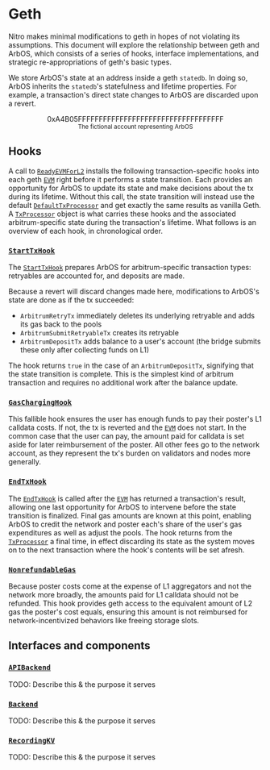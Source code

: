 # Geth

Nitro makes minimal modifications to geth in hopes of not violating its assumptions. This document will explore the relationship between geth and ArbOS, which consists of a series of hooks, interface implementations, and strategic re-appropriations of geth's basic types.

We store ArbOS's state at an address inside a geth `statedb`. In doing so, ArbOS inherits the `statedb`'s statefulness and lifetime properties. For example, a transaction's direct state changes to ArbOS are discarded upon a revert.

<p align=center>0xA4B05FFFFFFFFFFFFFFFFFFFFFFFFFFFFFFFFFFF<br>
<span style="font-size:smaller;">The fictional account representing ArbOS</span></p>

## Hooks

A call to [`ReadyEVMForL2`](https://github.com/OffchainLabs/nitro/blob/ac5994e4ecf8c33a54d41c8a288494fbbdd207eb/arbstate/geth-hook.go#L40) installs the following transaction-specific hooks into each geth [`EVM`](https://github.com/OffchainLabs/go-ethereum/blob/f796d1a6abc99ff0d4ff668e1213a7dfe2d27a0d/core/vm/evm.go#L101) right before it performs a state transition. Each provides an opportunity for ArbOS to update its state and make decisions about the tx during its lifetime. Without this call, the state transition will instead use the default [`DefaultTxProcessor`](https://github.com/OffchainLabs/go-ethereum/blob/f796d1a6abc99ff0d4ff668e1213a7dfe2d27a0d/core/vm/arbitrum_evm.go#L26) and get exactly the same results as vanilla Geth. A [`TxProcessor`](https://github.com/OffchainLabs/nitro/blob/ac5994e4ecf8c33a54d41c8a288494fbbdd207eb/arbos/tx_processor.go#L26) object is what carries these hooks and the associated arbitrum-specific state during the transaction's lifetime. What follows is an overview of each hook, in chronological order.

### [`StartTxHook`](https://github.com/OffchainLabs/nitro/blob/ac5994e4ecf8c33a54d41c8a288494fbbdd207eb/arbos/tx_processor.go#L63)
The [`StartTxHook`](https://github.com/OffchainLabs/nitro/blob/ac5994e4ecf8c33a54d41c8a288494fbbdd207eb/arbos/tx_processor.go#L63) prepares ArbOS for arbitrum-specific transaction types: retryables are accounted for, and deposits are made.

Because a revert will discard changes made here, modifications to ArbOS's state are done as if the tx succeeded:

* `ArbitrumRetryTx` immediately deletes its underlying retryable and adds its gas back to the pools
* `ArbitrumSubmitRetryableTx` creates its retryable
* `ArbitrumDepositTx` adds balance to a user's account (the bridge submits these only after collecting funds on L1)

The hook returns `true` in the case of an `ArbitrumDepositTx`, signifying that the state transition is complete. This is the simplest kind of arbitrum transaction and requires no additional work after the balance update.

### [`GasChargingHook`](https://github.com/OffchainLabs/nitro/blob/ac5994e4ecf8c33a54d41c8a288494fbbdd207eb/arbos/tx_processor.go#L100)

This fallible hook ensures the user has enough funds to pay their poster's L1 calldata costs. If not, the tx is reverted and the [`EVM`](https://github.com/OffchainLabs/go-ethereum/blob/f796d1a6abc99ff0d4ff668e1213a7dfe2d27a0d/core/vm/evm.go#L101) does not start. In the common case that the user can pay, the amount paid for calldata is set aside for later reimbursement of the poster. All other fees go to the network account, as they represent the tx's burden on validators and nodes more generally.

### [`EndTxHook`](https://github.com/OffchainLabs/nitro/blob/ac5994e4ecf8c33a54d41c8a288494fbbdd207eb/arbos/tx_processor.go#L145)
The [`EndTxHook`](https://github.com/OffchainLabs/nitro/blob/ac5994e4ecf8c33a54d41c8a288494fbbdd207eb/arbos/tx_processor.go#L145) is called after the [`EVM`](https://github.com/OffchainLabs/go-ethereum/blob/f796d1a6abc99ff0d4ff668e1213a7dfe2d27a0d/core/vm/evm.go#L101) has returned a transaction's result, allowing one last opportunity for ArbOS to intervene before the state transition is finalized. Final gas amounts are known at this point, enabling ArbOS to credit the network and poster each's share of the user's gas expenditures as well as adjust the pools. The hook returns from the [`TxProcessor`](https://github.com/OffchainLabs/nitro/blob/ac5994e4ecf8c33a54d41c8a288494fbbdd207eb/arbos/tx_processor.go#L26) a final time, in effect discarding its state as the system moves on to the next transaction where the hook's contents will be set afresh.

### [`NonrefundableGas`](https://github.com/OffchainLabs/nitro/blob/ac5994e4ecf8c33a54d41c8a288494fbbdd207eb/arbos/tx_processor.go#L138)

Because poster costs come at the expense of L1 aggregators and not the network more broadly, the amounts paid for L1 calldata should not be refunded. This hook provides geth access to the equivalent amount of L2 gas the poster's cost equals, ensuring this amount is not reimbursed for network-incentivized behaviors like freeing storage slots.

## Interfaces and components

### [`APIBackend`](https://github.com/OffchainLabs/go-ethereum/blob/f796d1a6abc99ff0d4ff668e1213a7dfe2d27a0d/arbitrum/apibackend.go#L27)
TODO: Describe this & the purpose it serves

### [`Backend`](https://github.com/OffchainLabs/go-ethereum/blob/f796d1a6abc99ff0d4ff668e1213a7dfe2d27a0d/arbitrum/backend.go#L14)
TODO: Describe this & the purpose it serves

### [`RecordingKV`](https://github.com/OffchainLabs/go-ethereum/blob/f796d1a6abc99ff0d4ff668e1213a7dfe2d27a0d/arbitrum/recordingdb.go#L21)
TODO: Describe this & the purpose it serves
